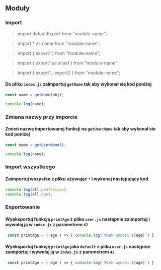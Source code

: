 ## Moduły

### Import

> import defaultExport from "module-name";

>import * as name from "module-name";

>import { export1 } from "module-name";

>import { export1 as alias1 } from "module-name";

>import { export1 , export2 } from "module-name";


#### Do pliku `index.js` zaimportuj `getName` tak aby wykonał się kod poniżej

```javascript
const name = getName(obj);

console.log(name);
```

### Zmiana nazwy przy imporcie

#### Zmień nazwę importowanej funkcji na `getUserName` tak aby wykonał sie kod poniżej

```javascript
const name = getUserName();

console.log(name);
```

### Import wszystkiego

#### Zaimportuj wszystko z pliku używając `*` i wykonaj następujący kod

```javascript
console.log(all.profession);
console.log(all.age);
```

### Exportowanie

#### Wyeksportuj funkcję `printAge` z pliku `user.js` następnie zaimportuj i wywołaj ją w `index.jx` z parametrem `42`

```javascript
 const printAge = ( age ) => { console.log(`Wiek wynosi ${age}`) }
```

#### Wyeksportuj funkcję `printAge` jako `default` z pliku `user.js` następnie zaimportuj i wywołaj ją w `index.jx` z parametrem `42`

```javascript
 const printAge = ( age ) => { console.log(`Wiek wynosi ${age}`) }
```
